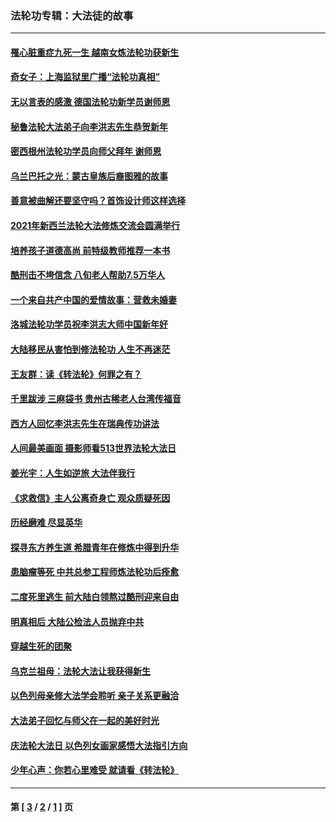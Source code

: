 ### 法轮功专辑：大法徒的故事
---
#### [罹心脏重症九死一生 越南女炼法轮功获新生](../../pages/nf1147481/n13732766.md?07290430) 
#### [奇女子：上海监狱里广播“法轮功真相”](../../pages/nf1147481/n13726443.md?07290430) 
#### [无以言表的感激 德国法轮功新学员谢师恩](../../pages/nf1147481/n13543790.md?07290430) 
#### [秘鲁法轮大法弟子向李洪志先生恭贺新年](../../pages/nf1147481/n13540182.md?07290430) 
#### [密西根州法轮功学员向师父拜年 谢师恩](../../pages/nf1147481/n13538183.md?07290430) 
#### [乌兰巴托之光：蒙古皇族后裔图雅的故事](../../pages/nf1147481/n13155759.md?07290430) 
#### [善意被曲解还要坚守吗？首饰设计师这样选择](../../pages/nf1147481/n13077575.md?07290430) 
#### [2021年新西兰法轮大法修炼交流会圆满举行](../../pages/nf1147481/n13033149.md?07290430) 
#### [培养孩子道德高尚 前特级教师推荐一本书](../../pages/nf1147481/n12938640.md?07290430) 
#### [酷刑击不垮信念 八旬老人帮助7.5万华人](../../pages/nf1147481/n12880712.md?07290430) 
#### [一个来自共产中国的爱情故事：营救未婚妻](../../pages/nf1147481/n12778386.md?07290430) 
#### [洛城法轮功学员祝李洪志大师中国新年好](../../pages/nf1147481/n12724685.md?07290430) 
#### [大陆移民从害怕到修法轮功 人生不再迷茫](../../pages/nf1147481/n12414325.md?07290430) 
#### [王友群：读《转法轮》何罪之有？](../../pages/nf1147481/n12408647.md?07290430) 
#### [千里跋涉 三麻袋书 贵州古稀老人台湾传福音](../../pages/nf1147481/n12198750.md?07290430) 
#### [西方人回忆李洪志先生在瑞典传功讲法](../../pages/nf1147481/n12099607.md?07290430) 
#### [人间最美画面 摄影师看513世界法轮大法日](../../pages/nf1147481/n12094118.md?07290430) 
#### [姜光宇：人生如逆旅 大法伴我行](../../pages/nf1147481/n12088664.md?07290430) 
#### [《求救信》主人公离奇身亡 观众质疑死因](../../pages/nf1147481/n11845215.md?07290430) 
#### [历经磨难 尽显英华](../../pages/nf1147481/n11723297.md?07290430) 
#### [探寻东方养生道 希腊青年在修炼中得到升华](../../pages/nf1147481/n11494502.md?07290430) 
#### [患脑瘤等死 中共总参工程师炼法轮功后痊愈](../../pages/nf1147481/n11466682.md?07290430) 
#### [二度死里逃生 前大陆白领熬过酷刑迎来自由](../../pages/nf1147481/n11368594.md?07290430) 
#### [明真相后 大陆公检法人员抛弃中共](../../pages/nf1147481/n11358618.md?07290430) 
#### [穿越生死的团聚](../../pages/nf1147481/n11258922.md?07290430) 
#### [乌克兰祖母：法轮大法让我获得新生](../../pages/nf1147481/n11269457.md?07290430) 
#### [以色列母亲修大法学会聆听 亲子关系更融洽](../../pages/nf1147481/n11268195.md?07290430) 
#### [大法弟子回忆与师父在一起的美好时光](../../pages/nf1147481/n11267759.md?07290430) 
#### [庆法轮大法日 以色列女画家感悟大法指引方向](../../pages/nf1147481/n11267735.md?07290430) 
#### [少年心声：你若心里难受 就请看《转法轮》](../../pages/nf1147481/n11267496.md?07290430) 

---
#### 第 [ [3](./3.md?07290430) / [2](./2.md?07290430) / [1](./1.md?07290430) ] 页
